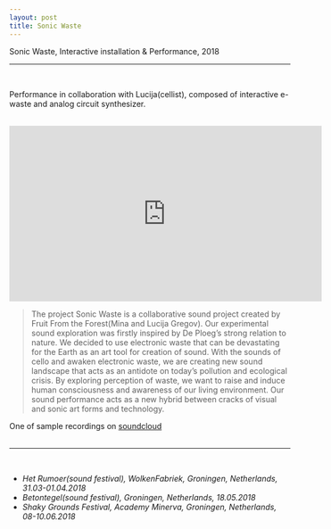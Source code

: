 ```yaml
---
layout: post
title: Sonic Waste
---
```


Sonic Waste, Interactive installation & Performance, 2018

***

<br/>

Performance in collaboration with Lucija(cellist), composed of interactive e-waste and analog circuit synthesizer.
<br/><br/>
<p align="middle">
<iframe width="560" height="315" src="https://www.youtube.com/embed/UHzsP7-QSdA" frameborder="0" allow="autoplay; encrypted-media" allowfullscreen></iframe>
</p>


<!-- <div>
<img class="col three" src="/img/work_footage/ensemble_robot_cello_01.jpg" alt="performance at Het Rumoer festival" title="performance at Het Rumoer festival"/>
</div>
<i>photo taken by Dick Pluim</i> -->

>The project Sonic Waste is a collaborative sound project created by Fruit From the Forest(Mina and Lucija Gregov). Our experimental sound exploration was firstly inspired by De Ploeg’s strong relation to nature. We decided to use electronic waste that can be devastating for the Earth as an art tool for creation of sound. With the sounds of cello and awaken electronic waste, we are creating new sound landscape that acts as an antidote on today’s pollution and ecological crisis. By exploring perception of waste, we want to raise and induce human consciousness and awareness of our living environment. Our sound performance acts as a new hybrid between cracks of visual and sonic art forms and technology.

One of sample recordings on <a href="https://soundcloud.com/mina-vitamina/cirtuit-cello-and-modulation-text-composition-01" target="blank">soundcloud</a><br/>
<br/>


***

<br/>
<ul>
<li><i>Het Rumoer(sound festival), WolkenFabriek, Groningen, Netherlands, 31.03-01.04.2018</i></li>
<li><i>Betontegel(sound festival), Groningen, Netherlands, 18.05.2018</i></li>
<li><i>Shaky Grounds Festival, Academy Minerva, Groningen, Netherlands, 08-10.06.2018</i></li>
</ul>



<br/><br/><br/>
